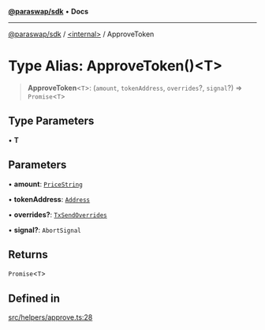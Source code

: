 [**@paraswap/sdk**](../../README.md) • **Docs**

***

[@paraswap/sdk](../../globals.md) / [\<internal\>](../README.md) / ApproveToken

# Type Alias: ApproveToken()\<T\>

> **ApproveToken**\<`T`\>: (`amount`, `tokenAddress`, `overrides`?, `signal`?) => `Promise`\<`T`\>

## Type Parameters

• **T**

## Parameters

• **amount**: [`PriceString`](../../type-aliases/PriceString.md)

• **tokenAddress**: [`Address`](../../type-aliases/Address.md)

• **overrides?**: [`TxSendOverrides`](../../interfaces/TxSendOverrides.md)

• **signal?**: `AbortSignal`

## Returns

`Promise`\<`T`\>

## Defined in

[src/helpers/approve.ts:28](https://github.com/paraswap/paraswap-sdk/blob/master/src/helpers/approve.ts#L28)

